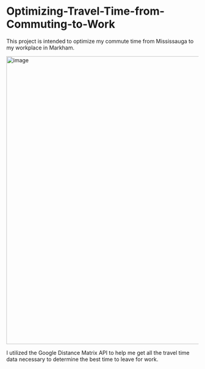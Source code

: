 # Optimizing-Travel-Time-from-Commuting-to-Work
This project is intended to optimize my commute time from Mississauga to my workplace in Markham.

<img width="754" alt="image" src="https://github.com/andrewyu321/Optimizing-Travel-Time-from-Commuting-to-Work/assets/110316055/4c2e87ae-4f8e-4a33-9932-952df7c12763">

I utilized the Google Distance Matrix API to help me get all the travel time data necessary to determine the best time to leave for work. 

